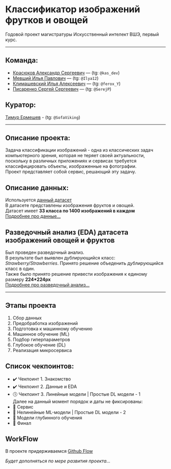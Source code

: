 # **Классификатор изображений фрутков и овощей**
Годовой проект магистратуры Искусственный интелект ВШЭ, первый курс.
___
## Команда:
- [Красюков Александр Сергеевич](https://github.com/MrASK2024) — (tg: `@kas_dev`)
- [Мевший Илья Павлович](https://github.com/milia20) — (tg: `@Ilya12`)
- [Климашевский Илья Алексеевич](https://github.com/Ilya-Klim) — (tg: `@ferox_Y`)
- [Писаренко Сергей Сергеевич](https://github.com/SerejkaP) — (tg: `@SerejP`)

## Куратор:
[Тимур Ермешев](https://github.com/ermetim) - (tg: `@SofaViking`)  
___
## Описание проекта:
Задача классификации изображений - одна из классических задач компьютерного зрения, которая не теряет своей актуальности, поскольку в различных приложениях и сервисах требуется классифицировать объекты, изображенные на фотографии.   
Проект представляет собой сервис, решающий эту задачу.

## Описание данных:
Используется [данный датасет](https://drive.google.com/file/d/1EbvcZbzVXSmB2N1SZYNeUfUuXb8wp3-k/view)  
В датасете представлены изображения фруктов и овощей.  
Датасет имеет **33 класса по 1400 изображений в каждом**  
[Подробнее про данные...](dataset.md)

## Разведочный анализ (EDA) датасета изображений овощей и фруктов
Был проведен разведочный анализ.  
В результате был выявлен дублирующийся класс: *Strawberry/Strawberries*. Принято решение объеденить дублирующийся класс в один.  
Также было принято решение привести изображения к единому размеру **224*224px**  
[Подробнее про разведочный анализ...](/EDA/EDA.md)
___

## Этапы проекта
1. Сбор данных
2. Предобработка изображений
3. Подготовка к машинному обучению
4. Машинное обучение (ML)
5. Подбор гиперпараметров
6. Глубокое обучение (DL)
7. Реализация микросервиса

## Список чекпоинтов:
- ✔️ Чекпоинт 1. Знакомство  
- ✔️ Чекпоинт 2. Данные и EDA  
- 🕔 Чекпоинт 3. Линейные модели | Простые DL модели - 1  
Далее на данный момент порядок и даты не фиксированы:  
- 🚫   Сервис  
- 🚫   Нелинейные ML-модели | Простые DL модели - 2  
- 🚫   Модели глубинного обучения  
- 🚫   Финал  

## WorkFlow
В проекте придерживаемся [Github Flow](https://docs.github.com/en/get-started/using-github/github-flow)

*Будет дополняться по мере развития проекта...*

